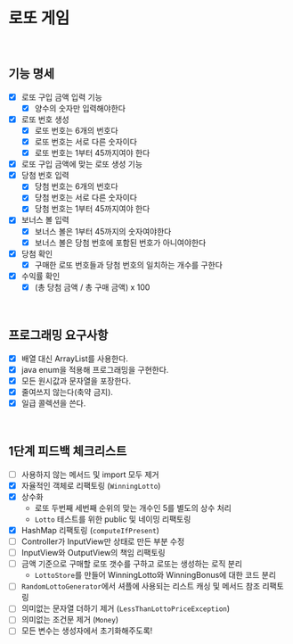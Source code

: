# 로또 게임

<br>

## 기능 명세

- [x] 로또 구입 금액 입력 기능
    - [x] 양수의 숫자만 입력해야한다
- [x] 로또 번호 생성
    - [x] 로또 번호는 6개의 번호다
    - [x] 로또 번호는 서로 다른 숫자이다
    - [x] 로또 번호는 1부터 45까지여야 한다
- [x] 로또 구입 금액에 맞는 로또 생성 기능 
- [x] 당첨 번호 입력
    - [x] 당첨 번호는 6개의 번호다
    - [x] 당첨 번호는 서로 다른 숫자이다
    - [x] 당첨 번호는 1부터 45까지여야 한다
- [x] 보너스 볼 입력
    - [x] 보너스 볼은 1부터 45까지의 숫자여야한다
    - [x] 보너스 볼은 당첨 번호에 포함된 번호가 아니여야한다
- [x] 당첨 확인
    - [x] 구매한 로또 번호들과 당첨 번호의 일치하는 개수를 구한다
- [x] 수익률 확인
    - [x] (총 당첨 금액 / 총 구매 금액) x 100 

<br>

## 프로그래밍 요구사항
- [x] 배열 대신 ArrayList를 사용한다.
- [x] java enum을 적용해 프로그래밍을 구현한다.
- [x] 모든 원시값과 문자열을 포장한다.
- [x] 줄여쓰지 않는다(축약 금지).
- [x] 일급 콜렉션을 쓴다.

<br>

## 1단계 피드백 체크리스트
- [ ] 사용하지 않는 메서드 및 import 모두 제거
- [x] 자율적인 객체로 리팩토링 (`WinningLotto`)
- [x] 상수화
    - 로또 두번째 세번째 순위의 맞는 개수인 5를 별도의 상수 처리
    - `Lotto` 테스트를 위한 public 및 네이밍 리팩토링
- [x] HashMap 리팩토링 (`computeIfPresent`)
- [ ] Controller가 InputView만 상태로 만든 부분 수정
- [ ] InputView와 OutputView의 책임 리팩토링
- [ ] 금액 기준으로 구매할 로또 갯수를 구하고 로또는 생성하는 로직 분리
    - `LottoStore`를 만들어 WinningLotto와 WinningBonus에 대한 코드 분리
- [ ] `RandomLottoGenerator`에서 셔플에 사용되는 리스트 캐싱 및 메서드 참조 리팩토링
- [ ] 의미없는 문자열 더하기 제거 (`LessThanLottoPriceException`)
- [ ] 의미없는 조건문 제거 (`Money`)
- [ ] 모든 변수는 생성자에서 초기화해주도록!